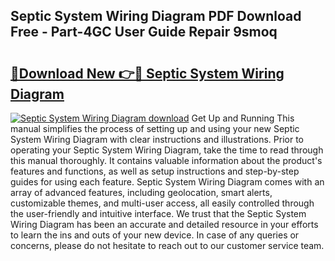 ## Septic System Wiring Diagram PDF Download Free - Part-4GC User Guide Repair 9smoq

# <h2><a href="http://dfnhed1.blite.top/?on=Septic+System+Wiring+Diagram">🔗Download New 👉🔴 Septic System Wiring Diagram</a></h2>

[![Septic System Wiring Diagram download](https://i.imgur.com/lujVjoI.png)](http://dfnhed1.blite.top/?on=Septic+System+Wiring+Diagram)
Get Up and Running This manual simplifies the process of setting up and using your new Septic System Wiring Diagram with clear instructions and illustrations. Prior to operating your Septic System Wiring Diagram, take the time to read through this manual thoroughly. It contains valuable information about the product's features and functions, as well as setup instructions and step-by-step guides for using each feature. Septic System Wiring Diagram comes with an array of advanced features, including geolocation, smart alerts, customizable themes, and multi-user access, all easily controlled through the user-friendly and intuitive interface. We trust that the Septic System Wiring Diagram has been an accurate and detailed resource in your efforts to learn the ins and outs of your new device. In case of any queries or concerns, please do not hesitate to reach out to our customer service team.
